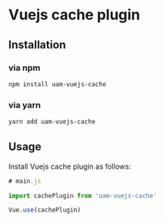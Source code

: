 # Vuejs cache plugin

## Installation

### via npm

```bash
npm install uam-vuejs-cache
```

### via yarn

```bash
yarn add uam-vuejs-cache
```

## Usage

Install Vuejs cache plugin as follows:

```js
# main.js

import cachePlugin from 'uam-vuejs-cache'

Vue.use(cachePlugin)

```
